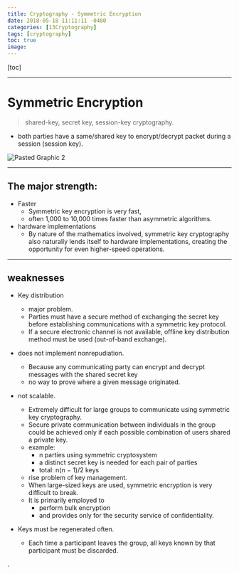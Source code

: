 ```yaml
---
title: Cryptography - Symmetric Encryption
date: 2018-05-18 11:11:11 -0400
categories: [13Cryptography]
tags: [cryptography]
toc: true
image:
---
```


[toc]

--- 
 

# Symmetric Encryption

> shared-key, secret key, session-key cryptography.

- both parties have a same/shared key to encrypt/decrypt packet during a session (session key).

![Pasted Graphic 2](https://i.imgur.com/kMj7s4U.png)


---


## The major strength:
- Faster
  - Symmetric key encryption is very fast,
  - often 1,000 to 10,000 times faster than asymmetric algorithms.
- hardware implementations
  - By nature of the mathematics involved, symmetric key cryptography also naturally lends itself to hardware implementations, creating the opportunity for even higher-speed operations.


---


## weaknesses

- Key distribution
  - major problem.
  - Parties must have a secure method of exchanging the secret key before establishing communications with a symmetric key protocol.
  - If a secure electronic channel is not available, offline key distribution method must be used (out-of-band exchange).

- does not implement nonrepudiation.
  - Because any communicating party can encrypt and decrypt messages with the shared secret key
  - no way to prove where a given message originated.

- not scalable.
  - Extremely difficult for large groups to communicate using symmetric key cryptography.
  - Secure private communication between individuals in the group could be achieved only if each possible combination of users shared a private key.
  - example:
    - n parties using symmetric cryptosystem
    - a distinct secret key is needed for each pair of parties
    - total: n(n − 1)/2 keys
  - rise problem of key management.
  - When large-sized keys are used, symmetric encryption is very difficult to break.
  - It is primarily employed to
    - perform bulk encryption
    - and provides only for the security service of confidentiality.



- Keys must be regenerated often.
  - Each time a participant leaves the group, all keys known by that participant must be discarded.

















.

